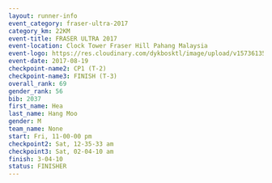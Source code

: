 ```yaml
---
layout: runner-info 
event_category: fraser-ultra-2017 
category_km: 22KM 
event-title: FRASER ULTRA 2017 
event-location: Clock Tower Fraser Hill Pahang Malaysia 
event-logo: https://res.cloudinary.com/dykbosktl/image/upload/v1573613535/Logo/logo_mfst7w.jpg 
event-date: 2017-08-19 
checkpoint-name2: CP1 (T-2) 
checkpoint-name3: FINISH (T-3) 
overall_rank: 69
gender_rank: 56
bib: 2037
first_name: Hea
last_name: Hang Moo
gender: M
team_name: None
start: Fri, 11-00-00 pm
checkpoint2: Sat, 12-35-33 am
checkpoint3: Sat, 02-04-10 am
finish: 3-04-10
status: FINISHER
---
```

